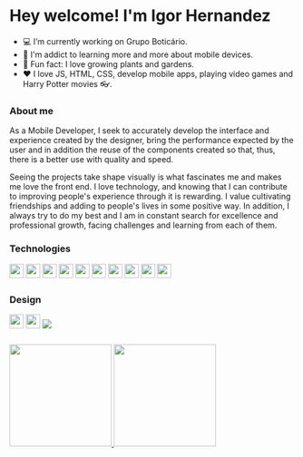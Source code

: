 # Hey welcome! I'm Igor Hernandez

- 💻 I’m currently working on Grupo Boticário.
- 📱 I'm addict to learning more and more about mobile devices.
- 🌱 Fun fact: I love growing plants and gardens.
- ❤ I love JS, HTML, CSS, develop mobile apps, playing video games and Harry Potter movies 👓.

### About me
As a Mobile Developer, I seek to accurately develop the interface and experience created by the designer, bring the performance expected by the user and in addition the reuse of the components created so that, thus, there is a better use with quality and speed.

Seeing the projects take shape visually is what fascinates me and makes me love the front end. I love technology, and knowing that I can contribute to improving people's experience through it is rewarding. I value cultivating friendships and adding to people's lives in some positive way. In addition, I always try to do my best and I am in constant search for excellence and professional growth, facing challenges and learning from each of them.

### Technologies

<div style="margin-bottom: 25px;">
  <img src="https://cdn.jsdelivr.net/gh/devicons/devicon/icons/javascript/javascript-original.svg" height="25px" width="25px" />
  <img src="https://cdn.jsdelivr.net/gh/devicons/devicon/icons/html5/html5-original.svg" height="25px" width="25px" />
  <img src="https://cdn.jsdelivr.net/gh/devicons/devicon/icons/css3/css3-original.svg" height="25px" width="25px"  />
  <img src="https://cdn.jsdelivr.net/gh/devicons/devicon/icons/react/react-original.svg" height="25px" width="25px" />
  <img src="https://cdn.jsdelivr.net/gh/devicons/devicon/icons/redux/redux-original.svg" height="25px" width="25px" />
  <img src="https://cdn.jsdelivr.net/gh/devicons/devicon/icons/nextjs/nextjs-original-wordmark.svg" height="25px" width="25px" />
  <img src="https://cdn.jsdelivr.net/gh/devicons/devicon/icons/vuejs/vuejs-original.svg" height="25px" width="25px" />
  <img src="https://cdn.jsdelivr.net/gh/devicons/devicon/icons/nuxtjs/nuxtjs-original.svg" height="25px" width="25px" />
  <img src="https://cdn.jsdelivr.net/gh/devicons/devicon/icons/electron/electron-original.svg" height="25px" width="25px" />
  <img src="https://cdn.jsdelivr.net/gh/devicons/devicon/icons/nodejs/nodejs-original.svg" height="25px" width="25px" />
</div>

### Design

<div style="margin-bottom: 25px;">
  <img src="https://cdn.jsdelivr.net/gh/devicons/devicon/icons/illustrator/illustrator-plain.svg" height="25px" width="25px" />
  <img src="https://cdn.jsdelivr.net/gh/devicons/devicon/icons/photoshop/photoshop-plain.svg" height="25px" width="25px" />
  <img src="https://cdn.jsdelivr.net/gh/devicons/devicon/icons/figma/figma-original.svg" />
</div>

<div>
  <a href="https://github.com/igorhernandez">
  <img height="180em" src="https://github-readme-stats.vercel.app/api?username=igorhernandez&show_icons=true&theme=dracula&include_all_commits=true&count_private=true"/>
  <img height="180em" src="https://github-readme-stats.vercel.app/api/top-langs/?username=igorhernandez&layout=compact&langs_count=7&theme=dracula"/>
</div>
